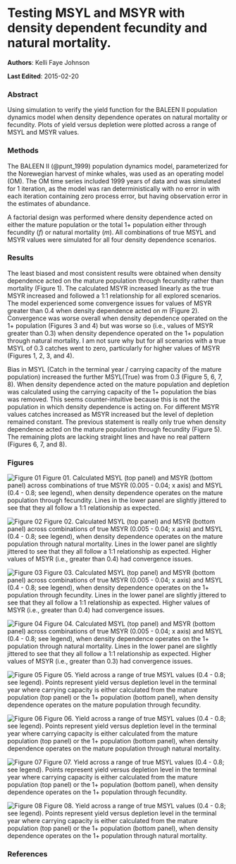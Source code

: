 Testing MSYL and MSYR with density dependent fecundity and natural mortality.
===============================================================================

**Authors**: Kelli Faye Johnson

**Last Edited**: 2015-02-20

### Abstract
Using simulation to verify the yield function for the BALEEN II population
dynamics model when density dependence operates on natural mortality or fecundity.
Plots of yield versus depletion were plotted across a range of
MSYL and MSYR values.

### Methods
The BALEEN II (@punt_1999) population dynamics model, parameterized for the
Norewegian harvest of minke whales, was used as an operating model (OM).
The OM time series included 1999 years of data and was simulated for 1 iteration,
as the model was ran deterministically with no error in
with each iteration containing zero process error, but having observation error
in the estimates of abundance.

A factorial design was performed where density dependence acted on either the
mature population or the total 1+ population either
through fecundity (*f*) or natural mortality (*m*). All combinations of true
MSYL and MSYR values were simulated for all four density dependence scenarios.

### Results
The least biased and most consistent results were obtained when density dependence
acted on the mature population through fecundity rather than mortality (Figure 1).
The calculated MSYR increased linearly as the true MSYR increased and followed a 1:1
relationship for all explored scenarios.
The model experienced some convergence issues for values of MSYR greater than 0.4 when
density dependence acted on *m* (Figure 2). Convergence was worse overall when density
dependence operated on the 1+ population (Figures 3 and 4) but was worse so (i.e.,
values of MSYR greater than 0.3) when density dependence operated on the 1+ population
through natural mortality. I am not sure why but for all scenarios with a true MSYL of
0.3 catches went to zero, particularly for higher values of MSYR (Figures 1, 2, 3, and 4).

Bias in MSYL (Catch in the terminal year / carrying capacity of the mature population)
increased the further MSYL(True) was from 0.3 (Figure 5, 6, 7, 8).
When density dependence acted on the mature population and depletion was calculated using
the carrying capacity of the 1+ population the bias was removed. This seems counter-intuitive
because this is not the population in which density dependence is acting on.
For different MSYR values catches increased as MSYR increased but the level of depletion
remained constant. The previous statement is really only true when density dependence
acted on the mature population through fecundity (Figure 5). The remaining plots are lacking
straight lines and have no real pattern (Figures 6, 7, and 8).

### Figures
![Figure 01][fig011]
Figure 01. Calculated MSYL (top panel) and MSYR (bottom panel) across
combinations of true MSYR (0.005 - 0.04; x axis) and MSYL (0.4 - 0.8; see legend),
when density dependence operates on the mature population through fecundity.
Lines in the lower panel are slightly jittered to see that they all follow a 1:1
relationship as expected.

![Figure 02][fig012]
Figure 02. Calculated MSYL (top panel) and MSYR (bottom panel) across combinations
of true MSYR (0.005 - 0.04; x axis) and MSYL (0.4 - 0.8; see legend), when density
dependence operates on the mature population through natural mortality.
Lines in the lower panel are slightly jittered to see that they all follow a 1:1
relationship as expected.
Higher values of MSYR (i.e., greater than 0.4) had convergence issues.


![Figure 03][fig021]
Figure 03. Calculated MSYL (top panel) and MSYR (bottom panel) across
combinations of true MSYR (0.005 - 0.04; x axis) and MSYL (0.4 - 0.8; see legend),
when density dependence operates on the 1+ population through fecundity.
Lines in the lower panel are slightly jittered to see that they all follow a 1:1
relationship as expected.
Higher values of MSYR (i.e., greater than 0.4) had convergence issues.

![Figure 04][fig022]
Figure 04. Calculated MSYL (top panel) and MSYR (bottom panel) across combinations
of true MSYR (0.005 - 0.04; x axis) and MSYL (0.4 - 0.8; see legend), when density
dependence operates on the 1+ population through natural mortality.
Lines in the lower panel are slightly jittered to see that they all follow a 1:1
relationship as expected.
Higher values of MSYR (i.e., greater than 0.3) had convergence issues.

![Figure 05][fig111]
Figure 05. Yield across a range of true MSYL values (0.4 - 0.8; see legend).
Points represent yield versus depletion level in the terminal year where carrying capacity
is either calculated from the mature population (top panel) or the 1+ population (bottom panel),
when density dependence operates on the mature population through fecundity.

![Figure 06][fig112]
Figure 06. Yield across a range of true MSYL values (0.4 - 0.8; see legend).
Points represent yield versus depletion level in the terminal year where carrying capacity
is either calculated from the mature population (top panel) or the 1+ population (bottom panel),
when density dependence operates on the mature population through natural mortality.

![Figure 07][fig121]
Figure 07. Yield across a range of true MSYL values (0.4 - 0.8; see legend).
Points represent yield versus depletion level in the terminal year where carrying capacity
is either calculated from the mature population (top panel) or the 1+ population (bottom panel),
when density dependence operates on the 1+ population through fecundity.

![Figure 08][fig122]
Figure 08. Yield across a range of true MSYL values (0.4 - 0.8; see legend).
Points represent yield versus depletion level in the terminal year where carrying capacity
is either calculated from the mature population (top panel) or the 1+ population (bottom panel),
when density dependence operates on the 1+ population through natural mortality.

[fig011]: figures/figure011.png "Figure 01"
[fig012]: figures/figure012.png "Figure 02"
[fig021]: figures/figure021.png "Figure 03"
[fig022]: figures/figure022.png "Figure 04"
[fig111]: figures/figure111.png "Figure 05"
[fig112]: figures/figure112.png "Figure 06"
[fig121]: figures/figure121.png "Figure 07"
[fig122]: figures/figure122.png "Figure 08"

### References
